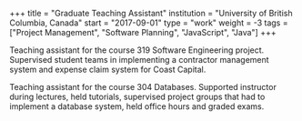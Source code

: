 +++
title = "Graduate Teaching Assistant"
institution = "University of British Columbia, Canada"
start = "2017-09-01"
type = "work"
weight = -3
tags = ["Project Management", "Software Planning", "JavaScript", "Java"]
+++

Teaching assistant for the course 319 Software Engineering project.
Supervised student teams in implementing a contractor management system and expense claim system for Coast Capital.

Teaching assistant for the course 304 Databases. Supported instructor during lectures, held tutorials, supervised project groups that had to implement a database system, held office hours and graded exams.
